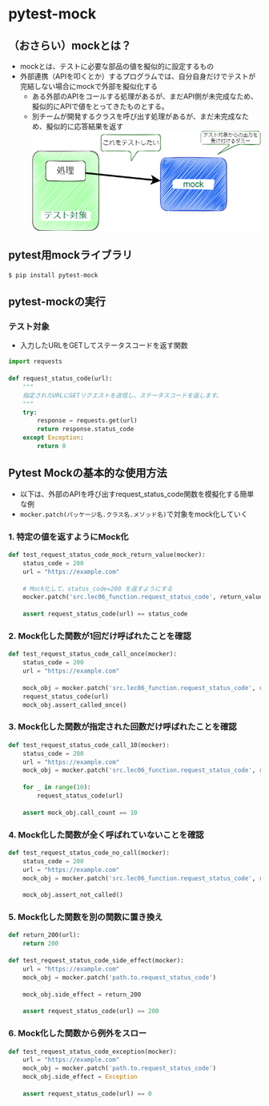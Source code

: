 # pytest-mock
## （おさらい）mockとは？
- mockとは、テストに必要な部品の値を擬似的に設定するもの
- 外部連携（APIを叩くとか）するプログラムでは、自分自身だけでテストが完結しない場合にmockで外部を擬似化する
    - ある外部のAPIをコールする処理があるが、まだAPI側が未完成なため、擬似的にAPIで値をとってきたものとする。
    - 別チームが開発するクラスを呼び出す処理があるが、まだ未完成なため、擬似的に応答結果を返す
    ![image](../lec01_PythonTestFramework/pic/mock.png)



## pytest用mockライブラリ
```shell script
$ pip install pytest-mock
```

## pytest-mockの実行
### テスト対象

- 入力したURLをGETしてステータスコードを返す関数

```python
import requests

def request_status_code(url):
    """
    指定されたURLにGETリクエストを送信し、ステータスコードを返します。
    """
    try:
        response = requests.get(url)
        return response.status_code
    except Exception:
        return 0
```

## Pytest Mockの基本的な使用方法
- 以下は、外部のAPIを呼び出すrequest_status_code関数を模擬化する簡単な例
- `mocker.patch(パッケージ名.クラス名.メソッド名)`で対象をmock化していく


### 1. **特定の値を返すようにMock化**
```python
def test_request_status_code_mock_return_value(mocker):
    status_code = 200
    url = "https://example.com"
    
    # Mock化して、status_code=200 を返すようにする
    mocker.patch('src.lec06_function.request_status_code', return_value=status_code)
    
    assert request_status_code(url) == status_code
```

### 2. **Mock化した関数が1回だけ呼ばれたことを確認**
```python
def test_request_status_code_call_once(mocker):
    status_code = 200
    url = "https://example.com"
    
    mock_obj = mocker.patch('src.lec06_function.request_status_code', return_value=status_code)
    request_status_code(url)
    mock_obj.assert_called_once()
```

### 3. **Mock化した関数が指定された回数だけ呼ばれたことを確認**
```python
def test_request_status_code_call_10(mocker):
    status_code = 200
    url = "https://example.com"
    mock_obj = mocker.patch('src.lec06_function.request_status_code', return_value=status_code)

    for _ in range(10):
        request_status_code(url)
    
    assert mock_obj.call_count == 10
```

### 4. **Mock化した関数が全く呼ばれていないことを確認**
```python
def test_request_status_code_no_call(mocker):
    status_code = 200
    url = "https://example.com"
    mock_obj = mocker.patch('src.lec06_function.request_status_code', return_value=status_code)

    mock_obj.assert_not_called()
```

### 5. **Mock化した関数を別の関数に置き換え**
```python
def return_200(url):
    return 200

def test_request_status_code_side_effect(mocker):
    url = "https://example.com"
    mock_obj = mocker.patch('path.to.request_status_code')

    mock_obj.side_effect = return_200

    assert request_status_code(url) == 200
```

### 6. **Mock化した関数から例外をスロー**
```python
def test_request_status_code_exception(mocker):
    url = "https://example.com"
    mock_obj = mocker.patch('path.to.request_status_code')
    mock_obj.side_effect = Exception

    assert request_status_code(url) == 0
```

